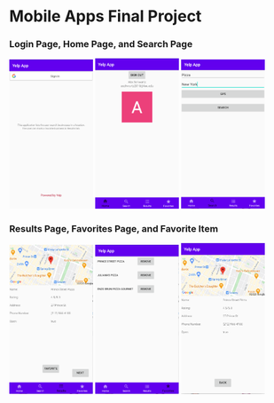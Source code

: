 # Mobile Apps Final Project #

<h3>Login Page, Home Page, and Search Page</h3>
<html>
  
  <a href="#imgNotClickable"><img src="https://github.com/aschwartz2018/COP4655/blob/main/readMePics/pic1.png" width="30%"></a> <a href="#imgNotClickable"><img src="https://github.com/aschwartz2018/COP4655/blob/main/readMePics/pic2.png" width="30%"></a> <a href="#imgNotClickable"><img src="https://github.com/aschwartz2018/COP4655/blob/main/readMePics/pic3.png" width="30%"></a>
</html>

<h3>Results Page, Favorites Page, and Favorite Item</h3>
<html>
  
  <a href="#imgNotClickable"><img src="https://github.com/aschwartz2018/COP4655/blob/main/readMePics/pic4.png" width="30%"></a> <a href="#imgNotClickable"><img src="https://github.com/aschwartz2018/COP4655/blob/main/readMePics/pic5.png" width="30%"></a> <a href="#imgNotClickable"><img src="https://github.com/aschwartz2018/COP4655/blob/main/readMePics/pic6.png" width="30%"></a>
</html>
